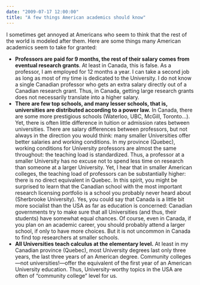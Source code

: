 ```yaml
---
date: "2009-07-17 12:00:00"
title: "A few things American academics should know"
---
```




I sometimes get annoyed at Americans who seem to think that the rest of the world is modeled after them. Here are some things many American academics seem to take for granted:

- __Professors are paid for 9 months, the rest of their salary comes from eventual research grants__. At least in Canada, this is false. As a professor, I am employed for 12 months a year. I can take a second job as long as most of my time is dedicated to the University. I do not know a single Canadian professor who gets an extra salary directly out of a Canadian research grant. Thus, in Canada, getting large research grants does not necessarily translate into a higher salary.
- __There are few top schools, and many lesser schools, that is, universities are distributed according to a power law.__ In Canada, there are some more prestigious schools (Waterloo, UBC, McGill, Toronto&hellip;). Yet, there is often little difference in tuition or admission rates between universities. There are salary differences between professors, but not always in the direction you would think: many smaller Universities offer better salaries and working conditions. In my province (Quebec), working conditions for University professors are almost the same throughout: the teaching load is standardized. Thus, a professor at a smaller University has no excuse not to spend less time on research than someone at a larger University. Yet, I hear that in smaller American colleges, the teaching load of professors can be substantially higher: there is no direct equivalent in Quebec. In this spirit, you might be surprised to learn that the Canadian school with the most important research licensing portfolio is a school you probably never heard about (Sherbrooke University). Yes, you could say that Canada is a little bit more socialist than the USA as far as education is concerned: Canadian governments try to make sure that all Universities (and thus, their students) have somewhat equal chances. Of course, even in Canada, if you plan on an academic career, you should probably attend a larger school, if only to have more choices. But it is not uncommon in Canada to find top researchers at smaller schools.
- __All Universities teach calculus at the elementary level.__ At least in my Canadian province (Quebec), most University degrees last only three years, the last three years of an American degree. Community colleges&mdash;not universities!&mdash;offer the equivalent of the first year of an American  University education. Thus, University-worthy topics in the USA are often of &ldquo;community college&rdquo; level for us.


